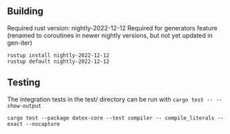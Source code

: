 ## Building

Required rust version: nightly-2022-12-12
Required for generators feature (renamed to coroutines in newer nightly versions, but not yet updated in gen-iter)


```
rustup install nightly-2022-12-12
rustup default nightly-2022-12-12
```

## Testing

The integration tests in the test/ directory can be run with `cargo test -- --show-output`

```
cargo test --package datex-core --test compiler -- compile_literals --exact --nocapture 
```
